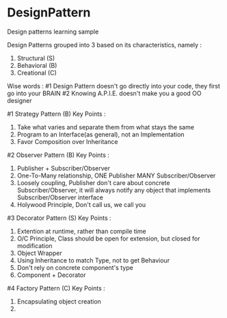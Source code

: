 # DesignPattern
Design patterns learning sample

Design Patterns grouped into 3 based on its characteristics, namely :
1. Structural (S)
2. Behavioral (B)
3. Creational (C)

Wise words :
#1 Design Pattern doesn't go directly into your code, they first go into your BRAIN
#2 Knowing A.P.I.E. doesn't make you a good OO designer


#1 Strategy Pattern (B)
Key Points :
1. Take what varies and separate them from what stays the same
2. Program to an Interface(as general), not an Implementation
3. Favor Composition over Inheritance

#2 Observer Pattern (B)
Key Points :
1. Publisher + Subscriber/Observer
2. One-To-Many relationship, ONE Publisher MANY Subscriber/Observer
3. Loosely coupling, Publisher don't care about concrete Subscriber/Observer, it will always notify any object that implements Subscriber/Observer interface
4. Holywood Principle, Don't call us, we call you

#3 Decorator Pattern (S)
Key Points :
1. Extention at runtime, rather than compile time
2. O/C Principle, Class should be open for extension, but closed for modification
3. Object Wrapper
4. Using Inheritance to match Type, not to get Behaviour
5. Don't rely on concrete component's type
6. Component + Decorator

#4 Factory Pattern (C)
Key Points :
1. Encapsulating object creation
2. 
